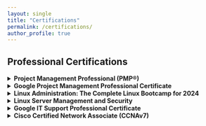 ```yaml
---
layout: single
title: "Certifications"
permalink: /certifications/
author_profile: true
---
```


## Professional Certifications

<details>
  <summary><strong>Project Management Professional (PMP®)</strong></summary>
  <ul class="ml-4 mt-2">
    <li><strong>Issuing Organization:</strong> Project Management Institute (PMI)</li>
    <li><strong>Credential ID:</strong> [Your PMP Number]</li>
    <li><strong>Date Earned:</strong> [Month Year]</li>
    <li><strong>Status:</strong> Active</li>
    <li><strong>Verify:</strong> <a href="https://www.pmi.org/certifications/certification-resources/registry" target="_blank">PMI Credential Registry</a></li>
  </ul>
</details>

<details class="mt-4">
  <summary><strong>Google Project Management Professional Certificate</strong></summary>
  <ul class="ml-4 mt-2">
    <li><strong>Issuing Organization:</strong> Google via Coursera</li>
    <li><strong>Date Earned:</strong> [Month Year]</li>
    <li><strong>Credential ID:</strong> [Your Credential ID]</li>
    <li><strong>Verify:</strong> <a href="https://www.coursera.org/account/accomplishments" target="_blank">Coursera Credentials</a></li>
  </ul>
</details>

<details class="mt-4">
  <summary><strong>Linux Administration: The Complete Linux Bootcamp for 2024</strong></summary>
  <ul class="ml-4 mt-2">
    <li><strong>Issuing Organization:</strong> [Platform Name]</li>
    <li><strong>Date Completed:</strong> [Month Year]</li>
    <li><strong>Certificate ID:</strong> [Your Certificate ID]</li>
    <li><strong>View Certificate:</strong> <a href="[Link to certificate]" target="_blank">Certificate Link</a></li>
  </ul>
</details>

<details class="mt-4">
  <summary><strong>Linux Server Management and Security</strong></summary>
  <ul class="ml-4 mt-2">
    <li><strong>Issuing Organization:</strong> [Platform Name]</li>
    <li><strong>Date Completed:</strong> [Month Year]</li>
    <li><strong>Certificate ID:</strong> [Your Certificate ID]</li>
    <li><strong>View Certificate:</strong> <a href="[Link to certificate]" target="_blank">Certificate Link</a></li>
  </ul>
</details>

<details class="mt-4">
  <summary><strong>Google IT Support Professional Certificate</strong></summary>
  <ul class="ml-4 mt-2">
    <li><strong>Issuing Organization:</strong> Google via Coursera</li>
    <li><strong>Date Earned:</strong> [Month Year]</li>
    <li><strong>Credential ID:</strong> [Your Credential ID]</li>
    <li><strong>Verify:</strong> <a href="https://www.coursera.org/account/accomplishments" target="_blank">Coursera Credentials</a></li>
  </ul>
</details>

<details class="mt-4">
  <summary><strong>Cisco Certified Network Associate (CCNAv7)</strong></summary>
  <ul class="ml-4 mt-2">
    <li><strong>Issuing Organization:</strong> Cisco</li>
    <li><strong>Credential ID:</strong> [Your CCNA Number]</li>
    <li><strong>Date Earned:</strong> [Month Year]</li>
    <li><strong>Status:</strong> Active</li>
    <li><strong>Verify:</strong> <a href="https://www.cisco.com/c/en/us/training-events/training-certifications/certifications.html" target="_blank">Cisco Certification Verification Tool</a></li>
  </ul>
</details>
